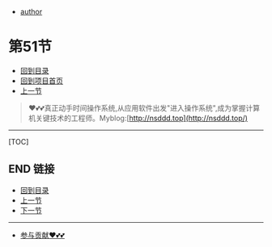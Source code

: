 + [author](https://github.com/3293172751)
# 第51节
+ [回到目录](../README.md)
+ [回到项目首页](../../README.md)
+ [上一节](50.md)
> ❤️💕💕真正动手时间操作系统,从应用软件出发"进入操作系统",成为掌握计算机关键技术的工程师。Myblog:[http://nsddd.top](http://nsddd.top/)
---
[TOC]





## END 链接
+ [回到目录](../README.md)
+ [上一节](50.md)
+ [下一节](52.md)
---
+ [参与贡献❤️💕💕](https://github.com/3293172751/Block_Chain/blob/master/Git/git-contributor.md)